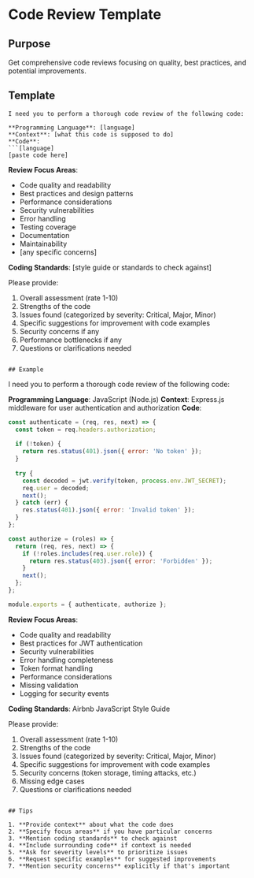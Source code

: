 # Code Review Template

## Purpose
Get comprehensive code reviews focusing on quality, best practices, and potential improvements.

## Template

```
I need you to perform a thorough code review of the following code:

**Programming Language**: [language]
**Context**: [what this code is supposed to do]
**Code**:
```[language]
[paste code here]
```

**Review Focus Areas**:
- Code quality and readability
- Best practices and design patterns
- Performance considerations
- Security vulnerabilities
- Error handling
- Testing coverage
- Documentation
- Maintainability
- [any specific concerns]

**Coding Standards**: [style guide or standards to check against]

Please provide:
1. Overall assessment (rate 1-10)
2. Strengths of the code
3. Issues found (categorized by severity: Critical, Major, Minor)
4. Specific suggestions for improvement with code examples
5. Security concerns if any
6. Performance bottlenecks if any
7. Questions or clarifications needed
```

## Example

```
I need you to perform a thorough code review of the following code:

**Programming Language**: JavaScript (Node.js)
**Context**: Express.js middleware for user authentication and authorization
**Code**:
```javascript
const authenticate = (req, res, next) => {
  const token = req.headers.authorization;
  
  if (!token) {
    return res.status(401).json({ error: 'No token' });
  }
  
  try {
    const decoded = jwt.verify(token, process.env.JWT_SECRET);
    req.user = decoded;
    next();
  } catch (err) {
    res.status(401).json({ error: 'Invalid token' });
  }
};

const authorize = (roles) => {
  return (req, res, next) => {
    if (!roles.includes(req.user.role)) {
      return res.status(403).json({ error: 'Forbidden' });
    }
    next();
  };
};

module.exports = { authenticate, authorize };
```

**Review Focus Areas**:
- Code quality and readability
- Best practices for JWT authentication
- Security vulnerabilities
- Error handling completeness
- Token format handling
- Performance considerations
- Missing validation
- Logging for security events

**Coding Standards**: Airbnb JavaScript Style Guide

Please provide:
1. Overall assessment (rate 1-10)
2. Strengths of the code
3. Issues found (categorized by severity: Critical, Major, Minor)
4. Specific suggestions for improvement with code examples
5. Security concerns (token storage, timing attacks, etc.)
6. Missing edge cases
7. Questions or clarifications needed
```

## Tips

1. **Provide context** about what the code does
2. **Specify focus areas** if you have particular concerns
3. **Mention coding standards** to check against
4. **Include surrounding code** if context is needed
5. **Ask for severity levels** to prioritize issues
6. **Request specific examples** for suggested improvements
7. **Mention security concerns** explicitly if that's important
